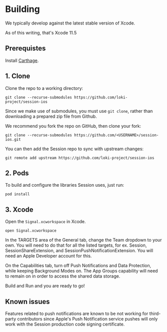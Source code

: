 # Building

We typically develop against the latest stable version of Xcode.

As of this writing, that's Xcode 11.5

## Prerequistes

Install [Carthage](https://github.com/Carthage/Carthage#installing-carthage).

## 1. Clone

Clone the repo to a working directory:

```
git clone --recurse-submodules https://github.com/loki-project/session-ios
```

Since we make use of submodules, you must use `git clone`, rather than
downloading a prepared zip file from Github.

We recommend you fork the repo on GitHub, then clone your fork:

```
git clone --recurse-submodules https://github.com/<USERNAME>/session-ios.git
```

You can then add the Session repo to sync with upstream changes:

```
git remote add upstream https://github.com/loki-project/session-ios
```

## 2. Pods

To build and configure the libraries Session uses, just run:

```
pod install
```

## 3. Xcode

Open the `Signal.xcworkspace` in Xcode.

```
open Signal.xcworkspace
```

In the TARGETS area of the General tab, change the Team dropdown to
your own. You will need to do that for all the listed targets, for ex.
Session, SessionShareExtension, and SessionPushNotificationExtension. You
will need an Apple Developer account for this.

On the Capabilities tab, turn off Push Notifications and Data Protection,
while keeping Background Modes on. The App Groups capability will need to
remain on in order to access the shared data storage.

Build and Run and you are ready to go!

## Known issues

Features related to push notifications are known to be not working for
third-party contributors since Apple's Push Notification service pushes
will only work with the Session production code signing
certificate.
